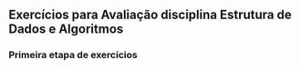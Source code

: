 ## Exercícios para Avaliação disciplina Estrutura de Dados e Algoritmos  

### Primeira etapa de exercícios 
